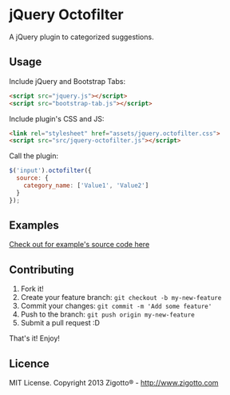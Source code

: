 # jQuery Octofilter

A jQuery plugin to categorized suggestions.

## Usage

Include jQuery and Bootstrap Tabs:

```html
<script src="jquery.js"></script>
<script src="bootstrap-tab.js"></script>
```

Include plugin's CSS and JS:

```html
<link rel="stylesheet" href="assets/jquery.octofilter.css">
<script src="src/jquery-octofilter.js"></script>
```

Call the plugin:

```javascript
$('input').octofilter({
  source: {
    category_name: ['Value1', 'Value2']
  }
});
```

## Examples
[Check out for example's source code here](https://github.com/zigotto/jquery-octofilter/blob/master/demo/index.html)

## Contributing

1. Fork it!
2. Create your feature branch: `git checkout -b my-new-feature`
3. Commit your changes: `git commit -m 'Add some feature'`
4. Push to the branch: `git push origin my-new-feature`
5. Submit a pull request :D

That's it! Enjoy!

## Licence
MIT License. Copyright 2013 Zigotto® - http://www.zigotto.com
